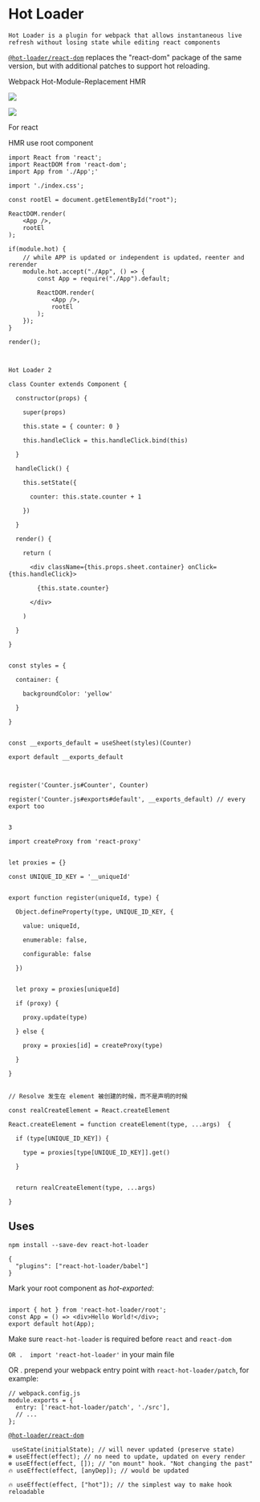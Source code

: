 # Hot Loader

`Hot Loader is a plugin for webpack that allows instantaneous live refresh without losing state while editing react components`



[`@hot-loader/react-dom`](https://github.com/hot-loader/react-dom) replaces the "react-dom" package of the same version, but with additional patches to support hot reloading.



Webpack Hot-Module-Replacement  HMR

![](../.gitbook/assets/image%20%2866%29.png)

![](../.gitbook/assets/image%20%2868%29.png)

For react

HMR use root component



```text
import React from 'react';
import ReactDOM from 'react-dom';
import App from './App';'

import './index.css';

const rootEl = document.getElementById("root");

ReactDOM.render(
    <App />,
    rootEl
);

if(module.hot) {
    // while APP is updated or independent is updated，reenter and rerender
    module.hot.accept("./App", () => {
        const App = require("./App").default;
    
        ReactDOM.render(
            <App />,
            rootEl
        );
    });
}

render();



Hot Loader 2

class Counter extends Component {

  constructor(props) {

    super(props)

    this.state = { counter: 0 }

    this.handleClick = this.handleClick.bind(this)

  }

  handleClick() {

    this.setState({

      counter: this.state.counter + 1

    })

  }

  render() {

    return (

      <div className={this.props.sheet.container} onClick={this.handleClick}>

        {this.state.counter}

      </div>

    )

  }

}


const styles = {

  container: { 

    backgroundColor: 'yellow'

  }

}


const __exports_default = useSheet(styles)(Counter)

export default __exports_default



register('Counter.js#Counter', Counter)

register('Counter.js#exports#default', __exports_default) // every export too


3 

import createProxy from 'react-proxy'


let proxies = {}

const UNIQUE_ID_KEY = '__uniqueId'


export function register(uniqueId, type) {

  Object.defineProperty(type, UNIQUE_ID_KEY, {

    value: uniqueId,

    enumerable: false,

    configurable: false

  })


  let proxy = proxies[uniqueId]

  if (proxy) {

    proxy.update(type)

  } else {

    proxy = proxies[id] = createProxy(type)

  }

}


// Resolve 发生在 element 被创建的时候，而不是声明的时候

const realCreateElement = React.createElement

React.createElement = function createElement(type, ...args)  {

  if (type[UNIQUE_ID_KEY]) {

    type = proxies[type[UNIQUE_ID_KEY]].get()

  }


  return realCreateElement(type, ...args)

}
```





## Uses

```text
npm install --save-dev react-hot-loader

{
  "plugins": ["react-hot-loader/babel"]
}
```

Mark your root component as _hot-exported_:

```text

import { hot } from 'react-hot-loader/root';
const App = () => <div>Hello World!</div>;
export default hot(App);
```

Make sure `react-hot-loader` is required before `react` and `react-dom`

`OR .  import 'react-hot-loader'` in your main file

 OR . prepend your webpack entry point with `react-hot-loader/patch`, for example:

```text
// webpack.config.js
module.exports = {
  entry: ['react-hot-loader/patch', './src'],
  // ...
};
```

[`@hot-loader/react-dom`](https://github.com/gaearon/react-hot-loader#hot-loaderreact-dom)



```text
 useState(initialState); // will never updated (preserve state)
❄️ useEffect(effect); // no need to update, updated on every render
❄️ useEffect(effect, []); // "on mount" hook. "Not changing the past"
🔥 useEffect(effect, [anyDep]); // would be updated

🔥 useEffect(effect, ["hot"]); // the simplest way to make hook reloadable
```

